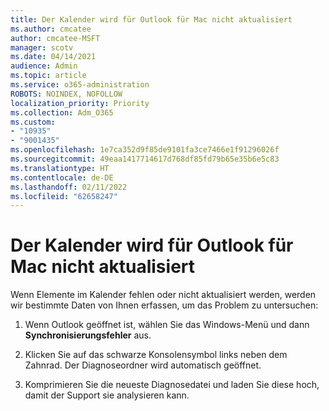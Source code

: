 ```yaml
---
title: Der Kalender wird für Outlook für Mac nicht aktualisiert
ms.author: cmcatee
author: cmcatee-MSFT
manager: scotv
ms.date: 04/14/2021
audience: Admin
ms.topic: article
ms.service: o365-administration
ROBOTS: NOINDEX, NOFOLLOW
localization_priority: Priority
ms.collection: Adm_O365
ms.custom:
- "10935"
- "9001435"
ms.openlocfilehash: 1e7ca352d9f85de9101fa3ce7466e1f91296026f
ms.sourcegitcommit: 49eaa1417714617d768df85fd79b65e35b6e5c83
ms.translationtype: HT
ms.contentlocale: de-DE
ms.lasthandoff: 02/11/2022
ms.locfileid: "62658247"
---
```

# <a name="calendar-not-updating-outlook-for-mac"></a>Der Kalender wird für Outlook für Mac nicht aktualisiert

Wenn Elemente im Kalender fehlen oder nicht aktualisiert werden, werden wir bestimmte Daten von Ihnen erfassen, um das Problem zu untersuchen:

1. Wenn Outlook geöffnet ist, wählen Sie das Windows-Menü und dann **Synchronisierungsfehler** aus.

1. Klicken Sie auf das schwarze Konsolensymbol links neben dem Zahnrad. Der Diagnoseordner wird automatisch geöffnet.

1. Komprimieren Sie die neueste Diagnosedatei und laden Sie diese hoch, damit der Support sie analysieren kann.